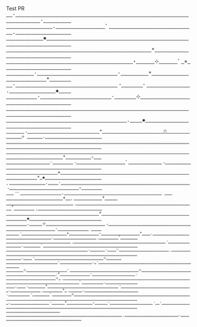 Test PR
<samp>[&nbsp;](#)[&nbsp;](#)·[&nbsp;](#)[&nbsp;](#)[&nbsp;](#)[&nbsp;](#)[&nbsp;](#)[&nbsp;](#)[&nbsp;](#)[&nbsp;](#)[&nbsp;](#)[&nbsp;](#)[&nbsp;](#)[&nbsp;](#)[&nbsp;](#)[&nbsp;](#)[&nbsp;](#)[&nbsp;](#)[&nbsp;](#)[&nbsp;](#)[&nbsp;](#)[&nbsp;](#)[&nbsp;](#)[&nbsp;](#)[&nbsp;](#)[&nbsp;](#)[&nbsp;](#)[&nbsp;](#)[&nbsp;](#)[&nbsp;](#)[&nbsp;](#)[&nbsp;](#)[&nbsp;](#)[&nbsp;](#)[&nbsp;](#)[&nbsp;](#)[&nbsp;](#)[&nbsp;](#)[&nbsp;](#)[&nbsp;](#)[&nbsp;](#)[&nbsp;](#)[&nbsp;](#)[&nbsp;](#)[&nbsp;](#)[&nbsp;](#)[&nbsp;](#)[&nbsp;](#)[&nbsp;](#)[&nbsp;](#)[&nbsp;](#)[&nbsp;](#)[&nbsp;](#)[&nbsp;](#)[&nbsp;](#)[&nbsp;](#)[&nbsp;](#)[&nbsp;](#)[&nbsp;](#)[&nbsp;](#)[&nbsp;](#)[&nbsp;](#)[&nbsp;](#)[&nbsp;](#)[&nbsp;](#)[&nbsp;](#)[&nbsp;](#)[&nbsp;](#)[&nbsp;](#)·[&nbsp;](#)[&nbsp;](#)[&nbsp;](#)[&nbsp;](#)[&nbsp;](#)[&nbsp;](#)[&nbsp;](#)[&nbsp;](#)[&nbsp;](#)<br/>[&nbsp;](#)[&nbsp;](#)[&nbsp;](#)[&nbsp;](#)[&nbsp;](#)[&nbsp;](#)[&nbsp;](#)[&nbsp;](#)[&nbsp;](#)[&nbsp;](#)[&nbsp;](#)[&nbsp;](#)[&nbsp;](#)[&nbsp;](#)[&nbsp;](#).[&nbsp;](#)[&nbsp;](#)[&nbsp;](#)[&nbsp;](#)[&nbsp;](#)[&nbsp;](#)[&nbsp;](#)[&nbsp;](#)[&nbsp;](#)[&nbsp;](#)[&nbsp;](#)[&nbsp;](#)[&nbsp;](#)[&nbsp;](#)[&nbsp;](#)[&nbsp;](#)⠁[&nbsp;](#)[&nbsp;](#)[&nbsp;](#)[&nbsp;](#)[&nbsp;](#)[&nbsp;](#)[&nbsp;](#)[&nbsp;](#)[&nbsp;](#)[&nbsp;](#)[&nbsp;](#)[&nbsp;](#)[&nbsp;](#)[&nbsp;](#)[&nbsp;](#)[&nbsp;](#)[&nbsp;](#)[&nbsp;](#)[&nbsp;](#)[&nbsp;](#)[&nbsp;](#)[&nbsp;](#)[&nbsp;](#)[&nbsp;](#)[&nbsp;](#)[&nbsp;](#)[&nbsp;](#)[&nbsp;](#).[&nbsp;](#)[&nbsp;](#)[&nbsp;](#)[&nbsp;](#)[&nbsp;](#)[&nbsp;](#)[&nbsp;](#)[&nbsp;](#)[&nbsp;](#)[&nbsp;](#)[&nbsp;](#)[&nbsp;](#)[&nbsp;](#)[&nbsp;](#)[&nbsp;](#)[&nbsp;](#)[&nbsp;](#)[&nbsp;](#)<br/>[&nbsp;](#)[&nbsp;](#)[&nbsp;](#)[&nbsp;](#)[&nbsp;](#)[&nbsp;](#)[&nbsp;](#)[&nbsp;](#)[&nbsp;](#)[&nbsp;](#)[&nbsp;](#)[&nbsp;](#)✺[&nbsp;](#)[&nbsp;](#)[&nbsp;](#)[&nbsp;](#)[&nbsp;](#)[&nbsp;](#)[&nbsp;](#)[&nbsp;](#)[&nbsp;](#)[&nbsp;](#)[&nbsp;](#)[&nbsp;](#)[&nbsp;](#)[&nbsp;](#)[&nbsp;](#)[&nbsp;](#)[&nbsp;](#)[&nbsp;](#)[&nbsp;](#)[&nbsp;](#)[&nbsp;](#)[&nbsp;](#)[&nbsp;](#)[&nbsp;](#)[&nbsp;](#)[&nbsp;](#)[&nbsp;](#)[&nbsp;](#)[&nbsp;](#)[&nbsp;](#)[&nbsp;](#)[&nbsp;](#)[&nbsp;](#)[&nbsp;](#)[&nbsp;](#)[&nbsp;](#)[&nbsp;](#)[&nbsp;](#)[&nbsp;](#)[&nbsp;](#)[&nbsp;](#)[&nbsp;](#)[&nbsp;](#)[&nbsp;](#)[&nbsp;](#)[&nbsp;](#)[&nbsp;](#)[&nbsp;](#)[&nbsp;](#)[&nbsp;](#)[&nbsp;](#)[&nbsp;](#)[&nbsp;](#)[&nbsp;](#)[&nbsp;](#)[&nbsp;](#)[&nbsp;](#)[&nbsp;](#)[&nbsp;](#)[&nbsp;](#)[&nbsp;](#)[&nbsp;](#)[&nbsp;](#)[&nbsp;](#)[&nbsp;](#)[&nbsp;](#)[&nbsp;](#)<br/>[&nbsp;](#)[&nbsp;](#)[&nbsp;](#)[&nbsp;](#)[&nbsp;](#)[&nbsp;](#)[&nbsp;](#)[&nbsp;](#)[&nbsp;](#)[&nbsp;](#)[&nbsp;](#)[&nbsp;](#)[&nbsp;](#)[&nbsp;](#)[&nbsp;](#)[&nbsp;](#)[&nbsp;](#)[&nbsp;](#)[&nbsp;](#)[&nbsp;](#)[&nbsp;](#)[&nbsp;](#)[&nbsp;](#)[&nbsp;](#)[&nbsp;](#)[&nbsp;](#)[&nbsp;](#)[&nbsp;](#)[&nbsp;](#)[&nbsp;](#)[&nbsp;](#)[&nbsp;](#)[&nbsp;](#)[&nbsp;](#)[&nbsp;](#)[&nbsp;](#)[&nbsp;](#)[&nbsp;](#)[&nbsp;](#)[&nbsp;](#)[&nbsp;](#)[&nbsp;](#)[&nbsp;](#)[&nbsp;](#)[&nbsp;](#)[&nbsp;](#)[&nbsp;](#)\*[&nbsp;](#)[&nbsp;](#)[&nbsp;](#)[&nbsp;](#)[&nbsp;](#)[&nbsp;](#)[&nbsp;](#)[&nbsp;](#)[&nbsp;](#)[&nbsp;](#)[&nbsp;](#)[&nbsp;](#)[&nbsp;](#)[&nbsp;](#)[&nbsp;](#)[&nbsp;](#)[&nbsp;](#)[&nbsp;](#)[&nbsp;](#)[&nbsp;](#)[&nbsp;](#)[&nbsp;](#)[&nbsp;](#)[&nbsp;](#)[&nbsp;](#)[&nbsp;](#)[&nbsp;](#)[&nbsp;](#)[&nbsp;](#)[&nbsp;](#)[&nbsp;](#)[&nbsp;](#)<br/>[&nbsp;](#)[&nbsp;](#)[&nbsp;](#)[&nbsp;](#)[&nbsp;](#)[&nbsp;](#)[&nbsp;](#)[&nbsp;](#)[&nbsp;](#)[&nbsp;](#)[&nbsp;](#)[&nbsp;](#)[&nbsp;](#)[&nbsp;](#)[&nbsp;](#)[&nbsp;](#)[&nbsp;](#)[&nbsp;](#)[&nbsp;](#)[&nbsp;](#)[&nbsp;](#)[&nbsp;](#)[&nbsp;](#)[&nbsp;](#)[&nbsp;](#)[&nbsp;](#)[&nbsp;](#)[&nbsp;](#)[&nbsp;](#)[&nbsp;](#)[&nbsp;](#)[&nbsp;](#)[&nbsp;](#)[&nbsp;](#)[&nbsp;](#)[&nbsp;](#)[&nbsp;](#)[&nbsp;](#)[&nbsp;](#)[&nbsp;](#)[&nbsp;](#)⋆[&nbsp;](#)[&nbsp;](#)[&nbsp;](#)[&nbsp;](#)[&nbsp;](#)[&nbsp;](#)⊹[&nbsp;](#)[&nbsp;](#)[&nbsp;](#)[&nbsp;](#)[&nbsp;](#)[&nbsp;](#)⠁[&nbsp;](#)⋄[&nbsp;](#)[&nbsp;](#)[&nbsp;](#)[&nbsp;](#)[&nbsp;](#)[&nbsp;](#)[&nbsp;](#)[&nbsp;](#)[&nbsp;](#)[&nbsp;](#)[&nbsp;](#)[&nbsp;](#)[&nbsp;](#)[&nbsp;](#)[&nbsp;](#)[&nbsp;](#)[&nbsp;](#)[&nbsp;](#)[&nbsp;](#)[&nbsp;](#)[&nbsp;](#)[&nbsp;](#)<br/>[&nbsp;](#)[&nbsp;](#)[&nbsp;](#)[&nbsp;](#)[&nbsp;](#)[&nbsp;](#)[&nbsp;](#)[&nbsp;](#)[&nbsp;](#)·[&nbsp;](#)[&nbsp;](#)[&nbsp;](#)[&nbsp;](#)[&nbsp;](#)[&nbsp;](#)[&nbsp;](#)[&nbsp;](#)[&nbsp;](#)[&nbsp;](#)[&nbsp;](#)[&nbsp;](#)[&nbsp;](#)[&nbsp;](#)[&nbsp;](#)[&nbsp;](#)[&nbsp;](#)[&nbsp;](#)[&nbsp;](#)[&nbsp;](#)[&nbsp;](#)[&nbsp;](#)[&nbsp;](#)[&nbsp;](#)[&nbsp;](#)[&nbsp;](#)·[&nbsp;](#)[&nbsp;](#)[&nbsp;](#)[&nbsp;](#)[&nbsp;](#)[&nbsp;](#)[&nbsp;](#)[&nbsp;](#)[&nbsp;](#)\*[&nbsp;](#)[&nbsp;](#)[&nbsp;](#)[&nbsp;](#)[&nbsp;](#)[&nbsp;](#)[&nbsp;](#)[&nbsp;](#)[&nbsp;](#)[&nbsp;](#)[&nbsp;](#)[&nbsp;](#)[&nbsp;](#)[&nbsp;](#)[&nbsp;](#)[&nbsp;](#)[&nbsp;](#)[&nbsp;](#)[&nbsp;](#)[&nbsp;](#)[&nbsp;](#)[&nbsp;](#)[&nbsp;](#)[&nbsp;](#)[&nbsp;](#)\*[&nbsp;](#)[&nbsp;](#)[&nbsp;](#)[&nbsp;](#)[&nbsp;](#)[&nbsp;](#)[&nbsp;](#)<br/>[&nbsp;](#)[&nbsp;](#)·[&nbsp;](#)[&nbsp;](#)[&nbsp;](#)[&nbsp;](#)[&nbsp;](#)[&nbsp;](#)[&nbsp;](#)[&nbsp;](#)[&nbsp;](#)[&nbsp;](#)[&nbsp;](#)[&nbsp;](#)[&nbsp;](#)[&nbsp;](#)[&nbsp;](#)[&nbsp;](#)[&nbsp;](#)[&nbsp;](#)[&nbsp;](#)[&nbsp;](#)[&nbsp;](#)[&nbsp;](#)[&nbsp;](#)[&nbsp;](#)[&nbsp;](#)[&nbsp;](#)[&nbsp;](#)[&nbsp;](#)[&nbsp;](#)[&nbsp;](#)[&nbsp;](#)[&nbsp;](#)[&nbsp;](#)⠐[&nbsp;](#)[&nbsp;](#)[&nbsp;](#)[&nbsp;](#)[&nbsp;](#)[&nbsp;](#)[&nbsp;](#)⠂[&nbsp;](#)[&nbsp;](#)[&nbsp;](#)[&nbsp;](#)[&nbsp;](#)[&nbsp;](#)[&nbsp;](#)[&nbsp;](#)[&nbsp;](#)[&nbsp;](#)[&nbsp;](#)[&nbsp;](#)[&nbsp;](#)[&nbsp;](#).[&nbsp;](#)[&nbsp;](#)[&nbsp;](#)[&nbsp;](#)[&nbsp;](#)[&nbsp;](#)[&nbsp;](#)[&nbsp;](#)[&nbsp;](#)[&nbsp;](#)[&nbsp;](#)[&nbsp;](#)[&nbsp;](#)[&nbsp;](#)[&nbsp;](#)✺[&nbsp;](#)[&nbsp;](#)[&nbsp;](#)[&nbsp;](#)<br/>[&nbsp;](#)[&nbsp;](#)[&nbsp;](#)[&nbsp;](#)[&nbsp;](#)[&nbsp;](#)[&nbsp;](#)[&nbsp;](#)[&nbsp;](#)[&nbsp;](#)·[&nbsp;](#)[&nbsp;](#)[&nbsp;](#)[&nbsp;](#)[&nbsp;](#)[&nbsp;](#)[&nbsp;](#)[&nbsp;](#)[&nbsp;](#)[&nbsp;](#)[&nbsp;](#)[&nbsp;](#)[&nbsp;](#)[&nbsp;](#)[&nbsp;](#)[&nbsp;](#)[&nbsp;](#)[&nbsp;](#)[&nbsp;](#)[&nbsp;](#)[&nbsp;](#)[&nbsp;](#)[&nbsp;](#)·[&nbsp;](#)[&nbsp;](#)[&nbsp;](#)[&nbsp;](#)[&nbsp;](#)[&nbsp;](#)[&nbsp;](#)⊹[&nbsp;](#)[&nbsp;](#)[&nbsp;](#)[&nbsp;](#)[&nbsp;](#)[&nbsp;](#)[&nbsp;](#)[&nbsp;](#)[&nbsp;](#)[&nbsp;](#)[&nbsp;](#)[&nbsp;](#)[&nbsp;](#)[&nbsp;](#)[&nbsp;](#)[&nbsp;](#)[&nbsp;](#)[&nbsp;](#)[&nbsp;](#)[&nbsp;](#)[&nbsp;](#)[&nbsp;](#)[&nbsp;](#)[&nbsp;](#)[&nbsp;](#)[&nbsp;](#)[&nbsp;](#)[&nbsp;](#)[&nbsp;](#)[&nbsp;](#)[&nbsp;](#)[&nbsp;](#)[&nbsp;](#)[&nbsp;](#)[&nbsp;](#)[&nbsp;](#)[&nbsp;](#)<br/>[&nbsp;](#)[&nbsp;](#)[&nbsp;](#)[&nbsp;](#)[&nbsp;](#)[&nbsp;](#)[&nbsp;](#)[&nbsp;](#)[&nbsp;](#)[&nbsp;](#)[&nbsp;](#)[&nbsp;](#)[&nbsp;](#)[&nbsp;](#)[&nbsp;](#)[&nbsp;](#)[&nbsp;](#)[&nbsp;](#)[&nbsp;](#)[&nbsp;](#)[&nbsp;](#)[&nbsp;](#)[&nbsp;](#)[&nbsp;](#)[&nbsp;](#)[&nbsp;](#)[&nbsp;](#)[&nbsp;](#)[&nbsp;](#)[&nbsp;](#)[&nbsp;](#)[&nbsp;](#)[&nbsp;](#)[&nbsp;](#)[&nbsp;](#)[&nbsp;](#)[&nbsp;](#)[&nbsp;](#)[&nbsp;](#)[&nbsp;](#)[&nbsp;](#)[&nbsp;](#)[&nbsp;](#)[&nbsp;](#)[&nbsp;](#)[&nbsp;](#)[&nbsp;](#)[&nbsp;](#)[&nbsp;](#)[&nbsp;](#)[&nbsp;](#)[&nbsp;](#)[&nbsp;](#)[&nbsp;](#)[&nbsp;](#)[&nbsp;](#)[&nbsp;](#)[&nbsp;](#)[&nbsp;](#)[&nbsp;](#)[&nbsp;](#)[&nbsp;](#)[&nbsp;](#)[&nbsp;](#)[&nbsp;](#)[&nbsp;](#)[&nbsp;](#)[&nbsp;](#)[&nbsp;](#)[&nbsp;](#)[&nbsp;](#)[&nbsp;](#)[&nbsp;](#)[&nbsp;](#)[&nbsp;](#)[&nbsp;](#)[&nbsp;](#)[&nbsp;](#)[&nbsp;](#)[&nbsp;](#)<br/>[&nbsp;](#)[&nbsp;](#)[&nbsp;](#)[&nbsp;](#)[&nbsp;](#)[&nbsp;](#)[&nbsp;](#)[&nbsp;](#)[&nbsp;](#)[&nbsp;](#)[&nbsp;](#)[&nbsp;](#)[&nbsp;](#)[&nbsp;](#)[&nbsp;](#)[&nbsp;](#)[&nbsp;](#)[&nbsp;](#)[&nbsp;](#)[&nbsp;](#)[&nbsp;](#)[&nbsp;](#)[&nbsp;](#)[&nbsp;](#)[&nbsp;](#)[&nbsp;](#)[&nbsp;](#)[&nbsp;](#)[&nbsp;](#)[&nbsp;](#)[&nbsp;](#)[&nbsp;](#)[&nbsp;](#)[&nbsp;](#)[&nbsp;](#)[&nbsp;](#)[&nbsp;](#)[&nbsp;](#)[&nbsp;](#).[&nbsp;](#)[&nbsp;](#)[&nbsp;](#)[&nbsp;](#)✺[&nbsp;](#)[&nbsp;](#)[&nbsp;](#)[&nbsp;](#)[&nbsp;](#)[&nbsp;](#)[&nbsp;](#)[&nbsp;](#)[&nbsp;](#)[&nbsp;](#)[&nbsp;](#)[&nbsp;](#)[&nbsp;](#)[&nbsp;](#)[&nbsp;](#)[&nbsp;](#)[&nbsp;](#)[&nbsp;](#)[&nbsp;](#)[&nbsp;](#)[&nbsp;](#)[&nbsp;](#)[&nbsp;](#)[&nbsp;](#)[&nbsp;](#)[&nbsp;](#)[&nbsp;](#)[&nbsp;](#)[&nbsp;](#)[&nbsp;](#)[&nbsp;](#)[&nbsp;](#)[&nbsp;](#)[&nbsp;](#)[&nbsp;](#)<br/><sub>[&nbsp;](#)[&nbsp;](#)[&nbsp;](#)[&nbsp;](#)[&nbsp;](#)[&nbsp;](#)[&nbsp;](#)⠠[&nbsp;](#)[&nbsp;](#)[&nbsp;](#)[&nbsp;](#)[&nbsp;](#)[&nbsp;](#)[&nbsp;](#)[&nbsp;](#)[&nbsp;](#)[&nbsp;](#)[&nbsp;](#)[&nbsp;](#)[&nbsp;](#)[&nbsp;](#)[&nbsp;](#)[&nbsp;](#)[&nbsp;](#)[&nbsp;](#)[&nbsp;](#)[&nbsp;](#)[&nbsp;](#)[&nbsp;](#)[&nbsp;](#)[&nbsp;](#)[&nbsp;](#)[&nbsp;](#)[&nbsp;](#)[&nbsp;](#)\*[&nbsp;](#)[&nbsp;](#)[&nbsp;](#)[&nbsp;](#)[&nbsp;](#)[&nbsp;](#)[&nbsp;](#)[&nbsp;](#)[&nbsp;](#)[&nbsp;](#)[&nbsp;](#)[&nbsp;](#)[&nbsp;](#)[&nbsp;](#)[&nbsp;](#)[&nbsp;](#)[&nbsp;](#)[&nbsp;](#)[&nbsp;](#)[&nbsp;](#)[&nbsp;](#)[&nbsp;](#)[&nbsp;](#)[&nbsp;](#)🌙[&nbsp;](#)[&nbsp;](#)[&nbsp;](#)[&nbsp;](#)[&nbsp;](#)[&nbsp;](#)[&nbsp;](#)[&nbsp;](#)[&nbsp;](#)[&nbsp;](#)[&nbsp;](#)[&nbsp;](#)[&nbsp;](#)[&nbsp;](#)[&nbsp;](#)⟡ [&nbsp;](#)[&nbsp;](#)[&nbsp;](#)[&nbsp;](#)[&nbsp;](#)[&nbsp;](#).[&nbsp;](#)[&nbsp;](#)[&nbsp;](#)[&nbsp;](#)[&nbsp;](#)[&nbsp;](#)[&nbsp;](#)[&nbsp;](#)[&nbsp;](#)[&nbsp;](#)[&nbsp;](#)[&nbsp;](#)[&nbsp;](#)[&nbsp;](#)[&nbsp;](#)[&nbsp;](#)[&nbsp;](#)[&nbsp;](#)[&nbsp;](#)[&nbsp;](#)[&nbsp;](#)[&nbsp;](#)<br/>[&nbsp;](#)[&nbsp;](#)[&nbsp;](#)[&nbsp;](#)[&nbsp;](#)[&nbsp;](#)[&nbsp;](#)[&nbsp;](#)[&nbsp;](#)[&nbsp;](#)[&nbsp;](#)[&nbsp;](#)[&nbsp;](#)[&nbsp;](#)[&nbsp;](#)[&nbsp;](#)[&nbsp;](#)[&nbsp;](#)[&nbsp;](#)[&nbsp;](#)[&nbsp;](#)[&nbsp;](#)[&nbsp;](#)[&nbsp;](#)[&nbsp;](#)[&nbsp;](#)[&nbsp;](#)[&nbsp;](#)[&nbsp;](#)[&nbsp;](#)[&nbsp;](#)[&nbsp;](#)[&nbsp;](#)[&nbsp;](#)[&nbsp;](#)[&nbsp;](#)[&nbsp;](#)[&nbsp;](#)[&nbsp;](#)[&nbsp;](#)[&nbsp;](#)[&nbsp;](#)[&nbsp;](#)[&nbsp;](#)[&nbsp;](#)[&nbsp;](#)[&nbsp;](#)[&nbsp;](#)[&nbsp;](#)[&nbsp;](#)[&nbsp;](#)[&nbsp;](#)[&nbsp;](#)[&nbsp;](#)[&nbsp;](#)[&nbsp;](#)[&nbsp;](#)[&nbsp;](#)[&nbsp;](#)[&nbsp;](#)[&nbsp;](#)[&nbsp;](#)[&nbsp;](#)[&nbsp;](#)[&nbsp;](#)[&nbsp;](#)[&nbsp;](#)[&nbsp;](#)[&nbsp;](#)[&nbsp;](#)[&nbsp;](#)[&nbsp;](#)[&nbsp;](#)[&nbsp;](#)[&nbsp;](#)[&nbsp;](#)[&nbsp;](#)[&nbsp;](#)[&nbsp;](#)[&nbsp;](#)[&nbsp;](#)[&nbsp;](#)[&nbsp;](#)[&nbsp;](#)[&nbsp;](#)[&nbsp;](#)[&nbsp;](#)[&nbsp;](#)[&nbsp;](#)[&nbsp;](#)[&nbsp;](#)[&nbsp;](#)[&nbsp;](#)[&nbsp;](#)[&nbsp;](#)[&nbsp;](#)[&nbsp;](#)[&nbsp;](#)[&nbsp;](#)[&nbsp;](#)[&nbsp;](#)[&nbsp;](#)[&nbsp;](#)[&nbsp;](#)[&nbsp;](#)[&nbsp;](#)[&nbsp;](#)[&nbsp;](#)<br/>[&nbsp;](#)[&nbsp;](#)[&nbsp;](#)[&nbsp;](#)[&nbsp;](#)[&nbsp;](#)[&nbsp;](#)[&nbsp;](#)[&nbsp;](#)[&nbsp;](#)[&nbsp;](#)[&nbsp;](#)[&nbsp;](#)[&nbsp;](#)[&nbsp;](#)[&nbsp;](#)[&nbsp;](#)[&nbsp;](#)[&nbsp;](#)[&nbsp;](#)[&nbsp;](#)[&nbsp;](#)[&nbsp;](#)[&nbsp;](#)[&nbsp;](#)[&nbsp;](#)[&nbsp;](#)[&nbsp;](#)[&nbsp;](#)[&nbsp;](#)[&nbsp;](#)[&nbsp;](#)[&nbsp;](#)[&nbsp;](#)[&nbsp;](#)[&nbsp;](#)[&nbsp;](#)[&nbsp;](#)[&nbsp;](#)[&nbsp;](#)[&nbsp;](#)[&nbsp;](#)[&nbsp;](#)[&nbsp;](#)[&nbsp;](#)[&nbsp;](#)[&nbsp;](#)[&nbsp;](#)[&nbsp;](#)[&nbsp;](#)[&nbsp;](#)[&nbsp;](#)[&nbsp;](#)[&nbsp;](#)[&nbsp;](#)[&nbsp;](#)[&nbsp;](#)[&nbsp;](#)[&nbsp;](#)[&nbsp;](#)[&nbsp;](#)[&nbsp;](#)[&nbsp;](#)[&nbsp;](#)[&nbsp;](#)[&nbsp;](#)[&nbsp;](#)[&nbsp;](#)[&nbsp;](#)[&nbsp;](#)[&nbsp;](#)[&nbsp;](#)[&nbsp;](#)[&nbsp;](#)[&nbsp;](#)[&nbsp;](#)[&nbsp;](#)[&nbsp;](#)[&nbsp;](#)[&nbsp;](#)[&nbsp;](#)[&nbsp;](#)[&nbsp;](#)[&nbsp;](#)[&nbsp;](#)[&nbsp;](#)[&nbsp;](#)[&nbsp;](#)[&nbsp;](#)[&nbsp;](#)[&nbsp;](#)[&nbsp;](#)[&nbsp;](#)\*[&nbsp;](#)[&nbsp;](#)[&nbsp;](#)[&nbsp;](#)[&nbsp;](#)[&nbsp;](#)[&nbsp;](#)[&nbsp;](#)[&nbsp;](#)[&nbsp;](#)✧[&nbsp;](#)[&nbsp;](#)[&nbsp;](#)<br/>[&nbsp;](#)[&nbsp;](#)[&nbsp;](#)[&nbsp;](#)[&nbsp;](#)[&nbsp;](#)[&nbsp;](#)[&nbsp;](#)[&nbsp;](#)[&nbsp;](#)[&nbsp;](#)[&nbsp;](#)[&nbsp;](#)[&nbsp;](#)[&nbsp;](#)[&nbsp;](#)[&nbsp;](#)·[&nbsp;](#)[&nbsp;](#)[&nbsp;](#)[&nbsp;](#)[&nbsp;](#)[&nbsp;](#)[&nbsp;](#)[&nbsp;](#)⠠[&nbsp;](#)[&nbsp;](#)[&nbsp;](#)[&nbsp;](#)[&nbsp;](#)[&nbsp;](#)[&nbsp;](#)[&nbsp;](#)[&nbsp;](#)[&nbsp;](#)[&nbsp;](#)[&nbsp;](#)[&nbsp;](#)[&nbsp;](#)[&nbsp;](#)[&nbsp;](#)[&nbsp;](#)[&nbsp;](#)[&nbsp;](#)⠁[&nbsp;](#)[&nbsp;](#)[&nbsp;](#)[&nbsp;](#)[&nbsp;](#)[&nbsp;](#)[&nbsp;](#)[&nbsp;](#)[&nbsp;](#)[&nbsp;](#)[&nbsp;](#)[&nbsp;](#)[&nbsp;](#)⠠[&nbsp;](#)[&nbsp;](#)[&nbsp;](#)[&nbsp;](#)[&nbsp;](#)[&nbsp;](#)[&nbsp;](#)[&nbsp;](#)[&nbsp;](#)[&nbsp;](#)[&nbsp;](#)[&nbsp;](#)[&nbsp;](#)[&nbsp;](#)[&nbsp;](#)[&nbsp;](#)[&nbsp;](#)[&nbsp;](#)[&nbsp;](#)[&nbsp;](#)[&nbsp;](#)[&nbsp;](#)[&nbsp;](#)[&nbsp;](#)[&nbsp;](#)[&nbsp;](#)[&nbsp;](#)[&nbsp;](#)[&nbsp;](#)[&nbsp;](#)[&nbsp;](#)[&nbsp;](#)[&nbsp;](#)[&nbsp;](#)[&nbsp;](#)[&nbsp;](#)[&nbsp;](#)[&nbsp;](#)[&nbsp;](#)[&nbsp;](#)[&nbsp;](#)[&nbsp;](#)[&nbsp;](#)[&nbsp;](#)[&nbsp;](#)[&nbsp;](#)[&nbsp;](#)<br/>[&nbsp;](#)[&nbsp;](#)[&nbsp;](#)[&nbsp;](#)[&nbsp;](#)[&nbsp;](#)[&nbsp;](#)[&nbsp;](#)[&nbsp;](#)[&nbsp;](#)[&nbsp;](#)[&nbsp;](#)[&nbsp;](#)[&nbsp;](#)[&nbsp;](#)[&nbsp;](#)[&nbsp;](#)[&nbsp;](#)[&nbsp;](#)[&nbsp;](#)⋄[&nbsp;](#)[&nbsp;](#)[&nbsp;](#)[&nbsp;](#)[&nbsp;](#)[&nbsp;](#)[&nbsp;](#)[&nbsp;](#)[&nbsp;](#)[&nbsp;](#)[&nbsp;](#)[&nbsp;](#)[&nbsp;](#)[&nbsp;](#)[&nbsp;](#)[&nbsp;](#)[&nbsp;](#)[&nbsp;](#)[&nbsp;](#)[&nbsp;](#)[&nbsp;](#)[&nbsp;](#)[&nbsp;](#)[&nbsp;](#)[&nbsp;](#)[&nbsp;](#)[&nbsp;](#)[&nbsp;](#)[&nbsp;](#)[&nbsp;](#)[&nbsp;](#)[&nbsp;](#)[&nbsp;](#)[&nbsp;](#)[&nbsp;](#)[&nbsp;](#)[&nbsp;](#)[&nbsp;](#)[&nbsp;](#)[&nbsp;](#)[&nbsp;](#)[&nbsp;](#)[&nbsp;](#)[&nbsp;](#)[&nbsp;](#)[&nbsp;](#)[&nbsp;](#)[&nbsp;](#)[&nbsp;](#)[&nbsp;](#)[&nbsp;](#)[&nbsp;](#)[&nbsp;](#)[&nbsp;](#)[&nbsp;](#)[&nbsp;](#)[&nbsp;](#)[&nbsp;](#)[&nbsp;](#)[&nbsp;](#)[&nbsp;](#)[&nbsp;](#)\*[&nbsp;](#)✺[&nbsp;](#)[&nbsp;](#)[&nbsp;](#)[&nbsp;](#)[&nbsp;](#)[&nbsp;](#)[&nbsp;](#)[&nbsp;](#)[&nbsp;](#)[&nbsp;](#)[&nbsp;](#)[&nbsp;](#)[&nbsp;](#)[&nbsp;](#)[&nbsp;](#)[&nbsp;](#)[&nbsp;](#)[&nbsp;](#)[&nbsp;](#)[&nbsp;](#)[&nbsp;](#)[&nbsp;](#)<br/>⡀[&nbsp;](#)[&nbsp;](#)[&nbsp;](#)[&nbsp;](#)[&nbsp;](#)[&nbsp;](#)[&nbsp;](#)[&nbsp;](#)[&nbsp;](#)[&nbsp;](#)[&nbsp;](#)[&nbsp;](#)[&nbsp;](#)[&nbsp;](#).[&nbsp;](#)[&nbsp;](#)[&nbsp;](#)[&nbsp;](#)·[&nbsp;](#)[&nbsp;](#)[&nbsp;](#)[&nbsp;](#)[&nbsp;](#)[&nbsp;](#)[&nbsp;](#)[&nbsp;](#)[&nbsp;](#)[&nbsp;](#)[&nbsp;](#)[&nbsp;](#)[&nbsp;](#)[&nbsp;](#)[&nbsp;](#)[&nbsp;](#)[&nbsp;](#)[&nbsp;](#)[&nbsp;](#)[&nbsp;](#)[&nbsp;](#)[&nbsp;](#)[&nbsp;](#)[&nbsp;](#)[&nbsp;](#)[&nbsp;](#)[&nbsp;](#)[&nbsp;](#)[&nbsp;](#)[&nbsp;](#)[&nbsp;](#)[&nbsp;](#)[&nbsp;](#)[&nbsp;](#)[&nbsp;](#)[&nbsp;](#)[&nbsp;](#)[&nbsp;](#)[&nbsp;](#)[&nbsp;](#)[&nbsp;](#)[&nbsp;](#)[&nbsp;](#)[&nbsp;](#)[&nbsp;](#)[&nbsp;](#)[&nbsp;](#)[&nbsp;](#)[&nbsp;](#)[&nbsp;](#)⠠[&nbsp;](#)[&nbsp;](#)[&nbsp;](#)[&nbsp;](#)[&nbsp;](#)[&nbsp;](#)[&nbsp;](#)[&nbsp;](#)[&nbsp;](#)[&nbsp;](#)[&nbsp;](#)[&nbsp;](#)[&nbsp;](#)[&nbsp;](#)[&nbsp;](#)[&nbsp;](#)[&nbsp;](#)[&nbsp;](#)[&nbsp;](#)[&nbsp;](#)[&nbsp;](#)[&nbsp;](#)[&nbsp;](#)[&nbsp;](#)[&nbsp;](#)[&nbsp;](#)[&nbsp;](#)✧[&nbsp;](#)[&nbsp;](#)[&nbsp;](#)[&nbsp;](#)[&nbsp;](#)[&nbsp;](#)[&nbsp;](#)[&nbsp;](#)<br/>[&nbsp;](#)[&nbsp;](#)[&nbsp;](#)⠐⠂[&nbsp;](#)[&nbsp;](#)[&nbsp;](#)[&nbsp;](#)[&nbsp;](#)[&nbsp;](#)[&nbsp;](#)[&nbsp;](#)[&nbsp;](#)[&nbsp;](#)[&nbsp;](#)[&nbsp;](#)[&nbsp;](#)[&nbsp;](#)[&nbsp;](#)[&nbsp;](#).[&nbsp;](#)[&nbsp;](#)[&nbsp;](#)[&nbsp;](#)[&nbsp;](#)[&nbsp;](#)[&nbsp;](#)[&nbsp;](#)[&nbsp;](#)[&nbsp;](#)[&nbsp;](#)[&nbsp;](#)[&nbsp;](#)[&nbsp;](#)[&nbsp;](#)[&nbsp;](#)[&nbsp;](#)[&nbsp;](#)[&nbsp;](#)[&nbsp;](#)[&nbsp;](#)[&nbsp;](#)[&nbsp;](#)[&nbsp;](#)[&nbsp;](#)[&nbsp;](#)[&nbsp;](#)[&nbsp;](#)[&nbsp;](#)[&nbsp;](#)[&nbsp;](#)[&nbsp;](#)[&nbsp;](#)[&nbsp;](#)[&nbsp;](#)[&nbsp;](#)[&nbsp;](#)[&nbsp;](#) [&nbsp;](#)[&nbsp;](#)[&nbsp;](#) [&nbsp;](#)[&nbsp;](#)[&nbsp;](#)[&nbsp;](#)[&nbsp;](#)[&nbsp;](#)[&nbsp;](#)[&nbsp;](#)[&nbsp;](#)[&nbsp;](#)[&nbsp;](#)[&nbsp;](#)[&nbsp;](#)[&nbsp;](#)[&nbsp;](#)[&nbsp;](#)[&nbsp;](#)[&nbsp;](#)[&nbsp;](#)[&nbsp;](#)[&nbsp;](#)[&nbsp;](#)+[&nbsp;](#)[&nbsp;](#)⡀[&nbsp;](#)[&nbsp;](#)[&nbsp;](#)[&nbsp;](#)[&nbsp;](#)[&nbsp;](#)[&nbsp;](#)[&nbsp;](#)[&nbsp;](#)[&nbsp;](#)[&nbsp;](#)\*[&nbsp;](#)[&nbsp;](#)[&nbsp;](#)[&nbsp;](#)[&nbsp;](#)<br/>[&nbsp;](#)[&nbsp;](#)[&nbsp;](#)[&nbsp;](#)[&nbsp;](#)[&nbsp;](#)[&nbsp;](#)[&nbsp;](#)[&nbsp;](#)[&nbsp;](#)[&nbsp;](#)[&nbsp;](#)[&nbsp;](#)[&nbsp;](#)[&nbsp;](#)[&nbsp;](#)[&nbsp;](#)[&nbsp;](#)[&nbsp;](#)[&nbsp;](#)[&nbsp;](#)[&nbsp;](#)[&nbsp;](#)[&nbsp;](#)[&nbsp;](#)[&nbsp;](#)⢀[&nbsp;](#)[&nbsp;](#)[&nbsp;](#)[&nbsp;](#)[&nbsp;](#)[&nbsp;](#)[&nbsp;](#)[&nbsp;](#)[&nbsp;](#)[&nbsp;](#)[&nbsp;](#)[&nbsp;](#)[&nbsp;](#)[&nbsp;](#)[&nbsp;](#)[&nbsp;](#)[&nbsp;](#)[&nbsp;](#)[&nbsp;](#)[&nbsp;](#)[&nbsp;](#)[&nbsp;](#)[&nbsp;](#)[&nbsp;](#)[&nbsp;](#)[&nbsp;](#)[&nbsp;](#)[&nbsp;](#)[&nbsp;](#)[&nbsp;](#)[&nbsp;](#)[&nbsp;](#)[&nbsp;](#)[&nbsp;](#)[&nbsp;](#)[&nbsp;](#)[&nbsp;](#)[&nbsp;](#)[&nbsp;](#)[&nbsp;](#)[&nbsp;](#)[&nbsp;](#)[&nbsp;](#)[&nbsp;](#)[&nbsp;](#)[&nbsp;](#)˚[&nbsp;](#)[&nbsp;](#)[&nbsp;](#)[&nbsp;](#)[&nbsp;](#)[&nbsp;](#)[&nbsp;](#)[&nbsp;](#)⢀[&nbsp;](#)[&nbsp;](#)[&nbsp;](#)[&nbsp;](#)[&nbsp;](#)[&nbsp;](#)[&nbsp;](#)[&nbsp;](#)[&nbsp;](#)[&nbsp;](#)[&nbsp;](#)[&nbsp;](#)[&nbsp;](#)[&nbsp;](#)[&nbsp;](#)[&nbsp;](#)[&nbsp;](#)[&nbsp;](#)[&nbsp;](#)[&nbsp;](#)[&nbsp;](#)[&nbsp;](#)[&nbsp;](#)[&nbsp;](#)[&nbsp;](#)<br/>[&nbsp;](#)[&nbsp;](#)[&nbsp;](#)[&nbsp;](#)[&nbsp;](#)[&nbsp;](#)[&nbsp;](#)[&nbsp;](#)[&nbsp;](#)[&nbsp;](#)[&nbsp;](#)[&nbsp;](#)[&nbsp;](#)[&nbsp;](#)[&nbsp;](#)[&nbsp;](#)[&nbsp;](#)[&nbsp;](#)[&nbsp;](#)[&nbsp;](#)[&nbsp;](#)[&nbsp;](#)[&nbsp;](#)[&nbsp;](#)[&nbsp;](#)[&nbsp;](#)[&nbsp;](#)[&nbsp;](#)[&nbsp;](#)[&nbsp;](#)[&nbsp;](#)[&nbsp;](#)[&nbsp;](#)[&nbsp;](#)[&nbsp;](#)[&nbsp;](#)\*[&nbsp;](#)[&nbsp;](#)[&nbsp;](#)[&nbsp;](#)[&nbsp;](#)[&nbsp;](#)[&nbsp;](#)[&nbsp;](#)[&nbsp;](#)[&nbsp;](#)[&nbsp;](#)[&nbsp;](#)[&nbsp;](#)[&nbsp;](#)[&nbsp;](#)[&nbsp;](#)[&nbsp;](#)[&nbsp;](#)[&nbsp;](#)[&nbsp;](#)[&nbsp;](#)[&nbsp;](#)[&nbsp;](#)[&nbsp;](#)[&nbsp;](#)[&nbsp;](#)[&nbsp;](#)[&nbsp;](#)[&nbsp;](#)[&nbsp;](#)[&nbsp;](#)[&nbsp;](#)[&nbsp;](#)[&nbsp;](#)[&nbsp;](#)[&nbsp;](#)[&nbsp;](#)[&nbsp;](#)[&nbsp;](#)[&nbsp;](#)[&nbsp;](#)[&nbsp;](#)✺[&nbsp;](#)[&nbsp;](#)[&nbsp;](#)[&nbsp;](#)[&nbsp;](#)[&nbsp;](#)[&nbsp;](#)[&nbsp;](#)[&nbsp;](#)[&nbsp;](#)[&nbsp;](#)[&nbsp;](#)[&nbsp;](#)[&nbsp;](#)[&nbsp;](#)[&nbsp;](#)[&nbsp;](#)[&nbsp;](#)[&nbsp;](#)[&nbsp;](#)[&nbsp;](#)[&nbsp;](#)[&nbsp;](#)[&nbsp;](#)[&nbsp;](#)[&nbsp;](#)[&nbsp;](#)[&nbsp;](#)<br/>[&nbsp;](#)[&nbsp;](#)[&nbsp;](#)[&nbsp;](#)[&nbsp;](#)[&nbsp;](#)[&nbsp;](#)[&nbsp;](#).[&nbsp;](#)[&nbsp;](#)[&nbsp;](#)[&nbsp;](#)[&nbsp;](#)⊹[&nbsp;](#)[&nbsp;](#)[&nbsp;](#)[&nbsp;](#)[&nbsp;](#)[&nbsp;](#)[&nbsp;](#)[&nbsp;](#)[&nbsp;](#)[&nbsp;](#)[&nbsp;](#)[&nbsp;](#)[&nbsp;](#)[&nbsp;](#)[&nbsp;](#)[&nbsp;](#)[&nbsp;](#)[&nbsp;](#)[&nbsp;](#)[&nbsp;](#)[&nbsp;](#)[&nbsp;](#)[&nbsp;](#)⠠[&nbsp;](#)[&nbsp;](#)[&nbsp;](#)[&nbsp;](#)[&nbsp;](#)[&nbsp;](#)[&nbsp;](#)[&nbsp;](#)[&nbsp;](#)[&nbsp;](#)[&nbsp;](#)[&nbsp;](#)[&nbsp;](#)[&nbsp;](#)[&nbsp;](#)[&nbsp;](#)[&nbsp;](#)[&nbsp;](#)[&nbsp;](#)[&nbsp;](#)[&nbsp;](#)[&nbsp;](#)[&nbsp;](#)[&nbsp;](#)[&nbsp;](#)[&nbsp;](#)[&nbsp;](#)[&nbsp;](#)[&nbsp;](#)[&nbsp;](#)[&nbsp;](#)[&nbsp;](#)[&nbsp;](#)[&nbsp;](#)[&nbsp;](#)[&nbsp;](#)[&nbsp;](#)[&nbsp;](#)[&nbsp;](#)[&nbsp;](#)[&nbsp;](#)[&nbsp;](#)[&nbsp;](#)[&nbsp;](#)[&nbsp;](#)[&nbsp;](#)[&nbsp;](#)[&nbsp;](#)[&nbsp;](#)[&nbsp;](#)[&nbsp;](#)·[&nbsp;](#)[&nbsp;](#)[&nbsp;](#)[&nbsp;](#)[&nbsp;](#)[&nbsp;](#)[&nbsp;](#)[&nbsp;](#)[&nbsp;](#)[&nbsp;](#)[&nbsp;](#)[&nbsp;](#) [&nbsp;](#)[&nbsp;](#)[&nbsp;](#)[&nbsp;](#)<br/><sub>[&nbsp;](#)[&nbsp;](#)[&nbsp;](#)[&nbsp;](#)[&nbsp;](#)[&nbsp;](#)⠐[&nbsp;](#)[&nbsp;](#)[&nbsp;](#)[&nbsp;](#)[&nbsp;](#)[&nbsp;](#)[&nbsp;](#)[&nbsp;](#)[&nbsp;](#)[&nbsp;](#)[&nbsp;](#)[&nbsp;](#)[&nbsp;](#)[&nbsp;](#)[&nbsp;](#)[&nbsp;](#)[&nbsp;](#)[&nbsp;](#)[&nbsp;](#)[&nbsp;](#)[&nbsp;](#)+[&nbsp;](#)[&nbsp;](#)[&nbsp;](#)[&nbsp;](#)[&nbsp;](#)[&nbsp;](#)[&nbsp;](#)[&nbsp;](#)[&nbsp;](#)[&nbsp;](#)[&nbsp;](#)[&nbsp;](#)[&nbsp;](#)[&nbsp;](#)⋆[&nbsp;](#)[&nbsp;](#)[&nbsp;](#)[&nbsp;](#)[&nbsp;](#)[&nbsp;](#)[&nbsp;](#)[&nbsp;](#)[&nbsp;](#)[&nbsp;](#)[&nbsp;](#)[&nbsp;](#)[&nbsp;](#)[&nbsp;](#)[&nbsp;](#)[&nbsp;](#)[&nbsp;](#)[&nbsp;](#)\*[&nbsp;](#)[&nbsp;](#)[&nbsp;](#)[&nbsp;](#).[&nbsp;](#)[&nbsp;](#)[&nbsp;](#)[&nbsp;](#)[&nbsp;](#)[&nbsp;](#)[&nbsp;](#)[&nbsp;](#)[&nbsp;](#)[&nbsp;](#)[&nbsp;](#)[&nbsp;](#)[&nbsp;](#)[&nbsp;](#)[&nbsp;](#)[&nbsp;](#)[&nbsp;](#)[&nbsp;](#)[&nbsp;](#)[&nbsp;](#)[&nbsp;](#)[&nbsp;](#)[&nbsp;](#)[&nbsp;](#)[&nbsp;](#)[&nbsp;](#)[&nbsp;](#)[&nbsp;](#)[&nbsp;](#)[&nbsp;](#)[&nbsp;](#)[&nbsp;](#)[&nbsp;](#)[&nbsp;](#)[&nbsp;](#)[&nbsp;](#)[&nbsp;](#)[&nbsp;](#).[&nbsp;](#)[&nbsp;](#)[&nbsp;](#)[&nbsp;](#)[&nbsp;](#)[&nbsp;](#)[&nbsp;](#)[&nbsp;](#)[&nbsp;](#)[&nbsp;](#)[&nbsp;](#)[&nbsp;](#)[&nbsp;](#)[&nbsp;](#)[&nbsp;](#)[&nbsp;](#)[&nbsp;](#)[&nbsp;](#)[&nbsp;](#)[&nbsp;](#)⢀[&nbsp;](#)[&nbsp;](#)[&nbsp;](#)[&nbsp;](#)[&nbsp;](#)[&nbsp;](#)[&nbsp;](#)[&nbsp;](#)[&nbsp;](#)˚[&nbsp;](#)[&nbsp;](#)[&nbsp;](#)[&nbsp;](#)[&nbsp;](#)[&nbsp;](#)[&nbsp;](#)[&nbsp;](#)<br/>[&nbsp;](#)[&nbsp;](#)[&nbsp;](#)[&nbsp;](#)[&nbsp;](#)[&nbsp;](#)[&nbsp;](#)[&nbsp;](#)[&nbsp;](#)[&nbsp;](#)[&nbsp;](#)[&nbsp;](#)[&nbsp;](#)[&nbsp;](#)[&nbsp;](#)[&nbsp;](#)[&nbsp;](#)[&nbsp;](#)[&nbsp;](#)[&nbsp;](#)[&nbsp;](#)[&nbsp;](#)[&nbsp;](#)[&nbsp;](#)[&nbsp;](#)[&nbsp;](#)[&nbsp;](#)[&nbsp;](#)[&nbsp;](#)[&nbsp;](#)⢀[&nbsp;](#)[&nbsp;](#)[&nbsp;](#)[&nbsp;](#)[&nbsp;](#)[&nbsp;](#)[&nbsp;](#)[&nbsp;](#)[&nbsp;](#)[&nbsp;](#)[&nbsp;](#)[&nbsp;](#)[&nbsp;](#)[&nbsp;](#)[&nbsp;](#)[&nbsp;](#)[&nbsp;](#)[&nbsp;](#)[&nbsp;](#)[&nbsp;](#)[&nbsp;](#)[&nbsp;](#)[&nbsp;](#)[&nbsp;](#)[&nbsp;](#)[&nbsp;](#)[&nbsp;](#)[&nbsp;](#)[&nbsp;](#)[&nbsp;](#)[&nbsp;](#)[&nbsp;](#)[&nbsp;](#)[&nbsp;](#)[&nbsp;](#)[&nbsp;](#)[&nbsp;](#)[&nbsp;](#)[&nbsp;](#)[&nbsp;](#)[&nbsp;](#)[&nbsp;](#)[&nbsp;](#)⠐[&nbsp;](#)[&nbsp;](#)[&nbsp;](#)[&nbsp;](#)[&nbsp;](#)[&nbsp;](#)[&nbsp;](#)[&nbsp;](#)[&nbsp;](#)[&nbsp;](#)[&nbsp;](#)[&nbsp;](#)[&nbsp;](#)[&nbsp;](#)[&nbsp;](#)[&nbsp;](#)[&nbsp;](#).[&nbsp;](#)[&nbsp;](#)[&nbsp;](#)[&nbsp;](#)[&nbsp;](#)[&nbsp;](#)[&nbsp;](#)[&nbsp;](#)⠁[&nbsp;](#)[&nbsp;](#)[&nbsp;](#)[&nbsp;](#)[&nbsp;](#)[&nbsp;](#)[&nbsp;](#)[&nbsp;](#)[&nbsp;](#)[&nbsp;](#)[&nbsp;](#)[&nbsp;](#)[&nbsp;](#)[&nbsp;](#)[&nbsp;](#)[&nbsp;](#)[&nbsp;](#)[&nbsp;](#)[&nbsp;](#)[&nbsp;](#)[&nbsp;](#)[&nbsp;](#)[&nbsp;](#)[&nbsp;](#)[&nbsp;](#)[&nbsp;](#)[&nbsp;](#)[&nbsp;](#)[&nbsp;](#)[&nbsp;](#)[&nbsp;](#)[&nbsp;](#)[&nbsp;](#)[&nbsp;](#)[&nbsp;](#)[&nbsp;](#)[&nbsp;](#)[&nbsp;](#)[&nbsp;](#)[&nbsp;](#)[&nbsp;](#)[&nbsp;](#)[&nbsp;](#)[&nbsp;](#)<br/>[&nbsp;](#)[&nbsp;](#)[&nbsp;](#)[&nbsp;](#)[&nbsp;](#)[&nbsp;](#)[&nbsp;](#)[&nbsp;](#)[&nbsp;](#)[&nbsp;](#)[&nbsp;](#)[&nbsp;](#)[&nbsp;](#)[&nbsp;](#)[&nbsp;](#)[&nbsp;](#)[&nbsp;](#)[&nbsp;](#)[&nbsp;](#)[&nbsp;](#)[&nbsp;](#)[&nbsp;](#)[&nbsp;](#)[&nbsp;](#)[&nbsp;](#)[&nbsp;](#)[&nbsp;](#)[&nbsp;](#)[&nbsp;](#)[&nbsp;](#)[&nbsp;](#)[&nbsp;](#)[&nbsp;](#)[&nbsp;](#)[&nbsp;](#)[&nbsp;](#)[&nbsp;](#)[&nbsp;](#).[&nbsp;](#)[&nbsp;](#)[&nbsp;](#)[&nbsp;](#)[&nbsp;](#)[&nbsp;](#)[&nbsp;](#)⠠[&nbsp;](#)[&nbsp;](#)[&nbsp;](#)[&nbsp;](#)✨[&nbsp;](#)[&nbsp;](#)[&nbsp;](#)[&nbsp;](#)[&nbsp;](#)[&nbsp;](#)[&nbsp;](#)[&nbsp;](#)[&nbsp;](#)[&nbsp;](#)[&nbsp;](#)[&nbsp;](#)[&nbsp;](#)[&nbsp;](#)[&nbsp;](#)[&nbsp;](#)[&nbsp;](#)[&nbsp;](#)[&nbsp;](#)[&nbsp;](#)[&nbsp;](#)[&nbsp;](#)[&nbsp;](#)⡀[&nbsp;](#)[&nbsp;](#)[&nbsp;](#)[&nbsp;](#)[&nbsp;](#)[&nbsp;](#)[&nbsp;](#)[&nbsp;](#)[&nbsp;](#)[&nbsp;](#)[&nbsp;](#)[&nbsp;](#)[&nbsp;](#)[&nbsp;](#)[&nbsp;](#)[&nbsp;](#)[&nbsp;](#)[&nbsp;](#)[&nbsp;](#)[&nbsp;](#)[&nbsp;](#)[&nbsp;](#)[&nbsp;](#)[&nbsp;](#)[&nbsp;](#)[&nbsp;](#)[&nbsp;](#)[&nbsp;](#)[&nbsp;](#)[&nbsp;](#)[&nbsp;](#)[&nbsp;](#)[&nbsp;](#)[&nbsp;](#)[&nbsp;](#)[&nbsp;](#)[&nbsp;](#)[&nbsp;](#)[&nbsp;](#)[&nbsp;](#)[&nbsp;](#)[&nbsp;](#)[&nbsp;](#)[&nbsp;](#)[&nbsp;](#)[&nbsp;](#)[&nbsp;](#)[&nbsp;](#)[&nbsp;](#)[&nbsp;](#)[&nbsp;](#)[&nbsp;](#)[&nbsp;](#)[&nbsp;](#)[&nbsp;](#)[&nbsp;](#)[&nbsp;](#)[&nbsp;](#)[&nbsp;](#)[&nbsp;](#)[&nbsp;](#)[&nbsp;](#)[&nbsp;](#)[&nbsp;](#)[&nbsp;](#)[&nbsp;](#)[&nbsp;](#)[&nbsp;](#)[&nbsp;](#)[&nbsp;](#)<br/>[&nbsp;](#)[&nbsp;](#)[&nbsp;](#)[&nbsp;](#)[&nbsp;](#)[&nbsp;](#)[&nbsp;](#).[&nbsp;](#)[&nbsp;](#)[&nbsp;](#)[&nbsp;](#)⠐[&nbsp;](#)[&nbsp;](#)[&nbsp;](#)[&nbsp;](#)[&nbsp;](#)[&nbsp;](#)[&nbsp;](#)[&nbsp;](#)[&nbsp;](#)[&nbsp;](#)[&nbsp;](#)[&nbsp;](#)[&nbsp;](#)[&nbsp;](#)[&nbsp;](#)[&nbsp;](#)[&nbsp;](#)[&nbsp;](#)[&nbsp;](#)[&nbsp;](#)[&nbsp;](#)[&nbsp;](#)[&nbsp;](#)[&nbsp;](#)[&nbsp;](#)[&nbsp;](#)[&nbsp;](#)[&nbsp;](#)[&nbsp;](#)[&nbsp;](#)[&nbsp;](#)[&nbsp;](#)⊹[&nbsp;](#)[&nbsp;](#)[&nbsp;](#)[&nbsp;](#)[&nbsp;](#)[&nbsp;](#)[&nbsp;](#) [&nbsp;](#)[&nbsp;](#)[&nbsp;](#)[&nbsp;](#)[&nbsp;](#)[&nbsp;](#)[&nbsp;](#)[&nbsp;](#)[&nbsp;](#)[&nbsp;](#)[&nbsp;](#)[&nbsp;](#)[&nbsp;](#)[&nbsp;](#)[&nbsp;](#)[&nbsp;](#)[&nbsp;](#)[&nbsp;](#)[&nbsp;](#)[&nbsp;](#)[&nbsp;](#)[&nbsp;](#)[&nbsp;](#)[&nbsp;](#)·[&nbsp;](#)[&nbsp;](#)[&nbsp;](#)[&nbsp;](#)[&nbsp;](#)[&nbsp;](#)[&nbsp;](#)[&nbsp;](#)[&nbsp;](#)[&nbsp;](#)[&nbsp;](#)[&nbsp;](#)[&nbsp;](#)[&nbsp;](#)[&nbsp;](#).[&nbsp;](#)·[&nbsp;](#)[&nbsp;](#)[&nbsp;](#)[&nbsp;](#)[&nbsp;](#)[&nbsp;](#)[&nbsp;](#)[&nbsp;](#)[&nbsp;](#)[&nbsp;](#)[&nbsp;](#)[&nbsp;](#)[&nbsp;](#)[&nbsp;](#)[&nbsp;](#)[&nbsp;](#)[&nbsp;](#)[&nbsp;](#)[&nbsp;](#)[&nbsp;](#)[&nbsp;](#)[&nbsp;](#)[&nbsp;](#)[&nbsp;](#)[&nbsp;](#)[&nbsp;](#)[&nbsp;](#)[&nbsp;](#)[&nbsp;](#)[&nbsp;](#)[&nbsp;](#)[&nbsp;](#)[&nbsp;](#)[&nbsp;](#)[&nbsp;](#)[&nbsp;](#)[&nbsp;](#)[&nbsp;](#)[&nbsp;](#)[&nbsp;](#)[&nbsp;](#)[&nbsp;](#)[&nbsp;](#)[&nbsp;](#)[&nbsp;](#)[&nbsp;](#)[&nbsp;](#)[&nbsp;](#)[&nbsp;](#)<br/>[&nbsp;](#)[&nbsp;](#)[&nbsp;](#)[&nbsp;](#)[&nbsp;](#)[&nbsp;](#)[&nbsp;](#)[&nbsp;](#)⊹[&nbsp;](#)[&nbsp;](#)[&nbsp;](#)[&nbsp;](#)[&nbsp;](#)[&nbsp;](#)[&nbsp;](#)[&nbsp;](#)[&nbsp;](#)[&nbsp;](#)[&nbsp;](#)[&nbsp;](#)[&nbsp;](#)[&nbsp;](#)[&nbsp;](#)[&nbsp;](#)[&nbsp;](#)[&nbsp;](#)[&nbsp;](#)⠂[&nbsp;](#)[&nbsp;](#)[&nbsp;](#)[&nbsp;](#)[&nbsp;](#)[&nbsp;](#)[&nbsp;](#)[&nbsp;](#)[&nbsp;](#)[&nbsp;](#)[&nbsp;](#)[&nbsp;](#)[&nbsp;](#)[&nbsp;](#)[&nbsp;](#)[&nbsp;](#)[&nbsp;](#)[&nbsp;](#)[&nbsp;](#)[&nbsp;](#)[&nbsp;](#)[&nbsp;](#)[&nbsp;](#)[&nbsp;](#)[&nbsp;](#)[&nbsp;](#)[&nbsp;](#)[&nbsp;](#)[&nbsp;](#)[&nbsp;](#)[&nbsp;](#)[&nbsp;](#)⊹[&nbsp;](#)[&nbsp;](#)[&nbsp;](#)[&nbsp;](#)[&nbsp;](#)[&nbsp;](#)[&nbsp;](#)[&nbsp;](#)[&nbsp;](#)[&nbsp;](#)[&nbsp;](#)[&nbsp;](#)[&nbsp;](#)[&nbsp;](#)[&nbsp;](#)[&nbsp;](#)[&nbsp;](#)[&nbsp;](#)[&nbsp;](#)[&nbsp;](#)[&nbsp;](#)[&nbsp;](#)[&nbsp;](#)[&nbsp;](#)[&nbsp;](#)[&nbsp;](#)[&nbsp;](#)[&nbsp;](#)[&nbsp;](#)[&nbsp;](#)[&nbsp;](#)[&nbsp;](#)[&nbsp;](#)[&nbsp;](#)[&nbsp;](#)[&nbsp;](#)[&nbsp;](#)[&nbsp;](#)[&nbsp;](#)[&nbsp;](#)[&nbsp;](#)[&nbsp;](#)[&nbsp;](#)[&nbsp;](#)[&nbsp;](#)[&nbsp;](#).\*[&nbsp;](#)[&nbsp;](#)[&nbsp;](#)[&nbsp;](#)[&nbsp;](#)[&nbsp;](#)[&nbsp;](#)[&nbsp;](#)[&nbsp;](#)[&nbsp;](#)[&nbsp;](#)[&nbsp;](#)[&nbsp;](#)[&nbsp;](#)·[&nbsp;](#)[&nbsp;](#)[&nbsp;](#)[&nbsp;](#)[&nbsp;](#)[&nbsp;](#)[&nbsp;](#)[&nbsp;](#)[&nbsp;](#)[&nbsp;](#)[&nbsp;](#)[&nbsp;](#)[&nbsp;](#)[&nbsp;](#)[&nbsp;](#)[&nbsp;](#)[&nbsp;](#)[&nbsp;](#)[&nbsp;](#)[&nbsp;](#)⠠<br/>[&nbsp;](#)[&nbsp;](#)[&nbsp;](#)[&nbsp;](#)[&nbsp;](#)[&nbsp;](#)[&nbsp;](#)[&nbsp;](#)[&nbsp;](#)[&nbsp;](#)[&nbsp;](#)[&nbsp;](#)[&nbsp;](#)[&nbsp;](#)[&nbsp;](#)[&nbsp;](#)[&nbsp;](#)[&nbsp;](#)[&nbsp;](#)[&nbsp;](#)[&nbsp;](#)[&nbsp;](#)[&nbsp;](#)⊹[&nbsp;](#)⢀[&nbsp;](#)[&nbsp;](#)[&nbsp;](#)[&nbsp;](#)[&nbsp;](#)[&nbsp;](#)[&nbsp;](#)[&nbsp;](#)[&nbsp;](#)[&nbsp;](#)[&nbsp;](#)[&nbsp;](#)[&nbsp;](#)[&nbsp;](#)[&nbsp;](#)[&nbsp;](#)[&nbsp;](#)[&nbsp;](#)[&nbsp;](#)[&nbsp;](#)[&nbsp;](#)[&nbsp;](#)[&nbsp;](#)[&nbsp;](#)[&nbsp;](#)[&nbsp;](#)[&nbsp;](#)[&nbsp;](#)[&nbsp;](#)[&nbsp;](#)[&nbsp;](#)[&nbsp;](#)[&nbsp;](#)[&nbsp;](#)[&nbsp;](#)[&nbsp;](#)[&nbsp;](#)[&nbsp;](#)[&nbsp;](#)[&nbsp;](#)[&nbsp;](#)[&nbsp;](#)[&nbsp;](#)[&nbsp;](#)[&nbsp;](#)[&nbsp;](#)[&nbsp;](#)[&nbsp;](#)[&nbsp;](#)[&nbsp;](#)[&nbsp;](#)[&nbsp;](#)[&nbsp;](#)[&nbsp;](#)[&nbsp;](#)[&nbsp;](#)[&nbsp;](#)[&nbsp;](#)[&nbsp;](#)[&nbsp;](#)[&nbsp;](#)[&nbsp;](#)[&nbsp;](#)[&nbsp;](#)[&nbsp;](#)[&nbsp;](#)[&nbsp;](#)[&nbsp;](#)[&nbsp;](#)[&nbsp;](#)[&nbsp;](#)[&nbsp;](#)[&nbsp;](#)[&nbsp;](#)[&nbsp;](#)[&nbsp;](#)[&nbsp;](#)[&nbsp;](#)[&nbsp;](#)[&nbsp;](#)[&nbsp;](#)[&nbsp;](#)[&nbsp;](#)[&nbsp;](#)[&nbsp;](#)[&nbsp;](#)[&nbsp;](#)[&nbsp;](#)[&nbsp;](#)[&nbsp;](#)[&nbsp;](#)[&nbsp;](#)[&nbsp;](#)⠁[&nbsp;](#)[&nbsp;](#)[&nbsp;](#)[&nbsp;](#)[&nbsp;](#)[&nbsp;](#)[&nbsp;](#)[&nbsp;](#)[&nbsp;](#)[&nbsp;](#).[&nbsp;](#)[&nbsp;](#)[&nbsp;](#)[&nbsp;](#)[&nbsp;](#)[&nbsp;](#)[&nbsp;](#)[&nbsp;](#)[&nbsp;](#)[&nbsp;](#)[&nbsp;](#)[&nbsp;](#)[&nbsp;](#)[&nbsp;](#)[&nbsp;](#)<br/>[&nbsp;](#)[&nbsp;](#)[&nbsp;](#)[&nbsp;](#).[&nbsp;](#)[&nbsp;](#)[&nbsp;](#)[&nbsp;](#)⠠[&nbsp;](#)[&nbsp;](#)[&nbsp;](#)[&nbsp;](#)[&nbsp;](#)[&nbsp;](#)[&nbsp;](#)[&nbsp;](#)\*[&nbsp;](#)[&nbsp;](#)[&nbsp;](#)[&nbsp;](#)[&nbsp;](#)[&nbsp;](#)[&nbsp;](#)[&nbsp;](#)[&nbsp;](#)[&nbsp;](#)[&nbsp;](#)[&nbsp;](#)[&nbsp;](#)[&nbsp;](#)[&nbsp;](#)[&nbsp;](#)[&nbsp;](#)[&nbsp;](#)[&nbsp;](#)[&nbsp;](#)[&nbsp;](#)[&nbsp;](#)[&nbsp;](#)[&nbsp;](#)[&nbsp;](#)[&nbsp;](#)[&nbsp;](#)[&nbsp;](#)[&nbsp;](#)[&nbsp;](#)[&nbsp;](#)[&nbsp;](#)[&nbsp;](#)⠐[&nbsp;](#)[&nbsp;](#)[&nbsp;](#)[&nbsp;](#)[&nbsp;](#)[&nbsp;](#)[&nbsp;](#)[&nbsp;](#)[&nbsp;](#)[&nbsp;](#)[&nbsp;](#)[&nbsp;](#)[&nbsp;](#)[&nbsp;](#)[&nbsp;](#)[&nbsp;](#)[&nbsp;](#)[&nbsp;](#)[&nbsp;](#)[&nbsp;](#)[&nbsp;](#)[&nbsp;](#)[&nbsp;](#)[&nbsp;](#)[&nbsp;](#)[&nbsp;](#)[&nbsp;](#)[&nbsp;](#)[&nbsp;](#)[&nbsp;](#)[&nbsp;](#)[&nbsp;](#)[&nbsp;](#).[&nbsp;](#)[&nbsp;](#)[&nbsp;](#)[&nbsp;](#)[&nbsp;](#)[&nbsp;](#)[&nbsp;](#)[&nbsp;](#)[&nbsp;](#)[&nbsp;](#)[&nbsp;](#)[&nbsp;](#)[&nbsp;](#)[&nbsp;](#)⢀[&nbsp;](#)[&nbsp;](#)[&nbsp;](#)[&nbsp;](#)[&nbsp;](#)[&nbsp;](#)[&nbsp;](#)[&nbsp;](#)[&nbsp;](#)\*[&nbsp;](#)⢀[&nbsp;](#)[&nbsp;](#)[&nbsp;](#)[&nbsp;](#)[&nbsp;](#)[&nbsp;](#).[&nbsp;](#)[&nbsp;](#)[&nbsp;](#)[&nbsp;](#)[&nbsp;](#)[&nbsp;](#)[&nbsp;](#)[&nbsp;](#)[&nbsp;](#)[&nbsp;](#)[&nbsp;](#)[&nbsp;](#)[&nbsp;](#)[&nbsp;](#)[&nbsp;](#)[&nbsp;](#)[&nbsp;](#)[&nbsp;](#)[&nbsp;](#)[&nbsp;](#)[&nbsp;](#)[&nbsp;](#)[&nbsp;](#)[&nbsp;](#)[&nbsp;](#)<br/>.[&nbsp;](#)[&nbsp;](#)[&nbsp;](#)[&nbsp;](#)[&nbsp;](#)[&nbsp;](#)[&nbsp;](#)[&nbsp;](#)[&nbsp;](#)[&nbsp;](#)⠐[&nbsp;](#)[&nbsp;](#)[&nbsp;](#)[&nbsp;](#)[&nbsp;](#)[&nbsp;](#)[&nbsp;](#)[&nbsp;](#)⠁[&nbsp;](#)[&nbsp;](#)[&nbsp;](#)[&nbsp;](#)[&nbsp;](#)[&nbsp;](#)[&nbsp;](#)[&nbsp;](#)[&nbsp;](#)⟡[&nbsp;](#)[&nbsp;](#)[&nbsp;](#)[&nbsp;](#)[&nbsp;](#)[&nbsp;](#)[&nbsp;](#)[&nbsp;](#)[&nbsp;](#)[&nbsp;](#)[&nbsp;](#)[&nbsp;](#)[&nbsp;](#)[&nbsp;](#)[&nbsp;](#)[&nbsp;](#)[&nbsp;](#)[&nbsp;](#)[&nbsp;](#)[&nbsp;](#)[&nbsp;](#)[&nbsp;](#)[&nbsp;](#)[&nbsp;](#)[&nbsp;](#)[&nbsp;](#)[&nbsp;](#)[&nbsp;](#)[&nbsp;](#)[&nbsp;](#)[&nbsp;](#)[&nbsp;](#)[&nbsp;](#)[&nbsp;](#)[&nbsp;](#)[&nbsp;](#)[&nbsp;](#)[&nbsp;](#)[&nbsp;](#)[&nbsp;](#)[&nbsp;](#)[&nbsp;](#)[&nbsp;](#)[&nbsp;](#)[&nbsp;](#)[&nbsp;](#)[&nbsp;](#)[&nbsp;](#)[&nbsp;](#)[&nbsp;](#)[&nbsp;](#)[&nbsp;](#)[&nbsp;](#)[&nbsp;](#)[&nbsp;](#)[&nbsp;](#)[&nbsp;](#)[&nbsp;](#)[&nbsp;](#)[&nbsp;](#)[&nbsp;](#)[&nbsp;](#)[&nbsp;](#)[&nbsp;](#)[&nbsp;](#)[&nbsp;](#)[&nbsp;](#)[&nbsp;](#)[&nbsp;](#)[&nbsp;](#)[&nbsp;](#)[&nbsp;](#)[&nbsp;](#)[&nbsp;](#)[&nbsp;](#)[&nbsp;](#)[&nbsp;](#)[&nbsp;](#)[&nbsp;](#)[&nbsp;](#)[&nbsp;](#)[&nbsp;](#)[&nbsp;](#)[&nbsp;](#)[&nbsp;](#)[&nbsp;](#)[&nbsp;](#)[&nbsp;](#)[&nbsp;](#)[&nbsp;](#)[&nbsp;](#)[&nbsp;](#)[&nbsp;](#)[&nbsp;](#)[&nbsp;](#)[&nbsp;](#)[&nbsp;](#)[&nbsp;](#)[&nbsp;](#)[&nbsp;](#)[&nbsp;](#)[&nbsp;](#)[&nbsp;](#)[&nbsp;](#)[&nbsp;](#)[&nbsp;](#)[&nbsp;](#)[&nbsp;](#)[&nbsp;](#)[&nbsp;](#)[&nbsp;](#)[&nbsp;](#)[&nbsp;](#)[&nbsp;](#)[&nbsp;](#)<br/>[&nbsp;](#).[&nbsp;](#)[&nbsp;](#)[&nbsp;](#)[&nbsp;](#)[&nbsp;](#)[&nbsp;](#)[&nbsp;](#)[&nbsp;](#)[&nbsp;](#)[&nbsp;](#)[&nbsp;](#)[&nbsp;](#)[&nbsp;](#)[&nbsp;](#)[&nbsp;](#)[&nbsp;](#)[&nbsp;](#)[&nbsp;](#)⠐[&nbsp;](#)[&nbsp;](#)[&nbsp;](#)[&nbsp;](#)[&nbsp;](#)[&nbsp;](#)\*[&nbsp;](#)[&nbsp;](#)[&nbsp;](#)[&nbsp;](#)[&nbsp;](#)[&nbsp;](#)[&nbsp;](#)[&nbsp;](#)[&nbsp;](#)[&nbsp;](#)[&nbsp;](#)[&nbsp;](#)✧[&nbsp;](#)[&nbsp;](#)[&nbsp;](#)[&nbsp;](#)[&nbsp;](#)[&nbsp;](#)·[&nbsp;](#)[&nbsp;](#)[&nbsp;](#)[&nbsp;](#)[&nbsp;](#)[&nbsp;](#)[&nbsp;](#)[&nbsp;](#)[&nbsp;](#)[&nbsp;](#)[&nbsp;](#)[&nbsp;](#)[&nbsp;](#)[&nbsp;](#)[&nbsp;](#)[&nbsp;](#)[&nbsp;](#)[&nbsp;](#)[&nbsp;](#)[&nbsp;](#)⠐[&nbsp;](#)[&nbsp;](#)·[&nbsp;](#)[&nbsp;](#)[&nbsp;](#)[&nbsp;](#)[&nbsp;](#)[&nbsp;](#)[&nbsp;](#)[&nbsp;](#)[&nbsp;](#)[&nbsp;](#)[&nbsp;](#)[&nbsp;](#)[&nbsp;](#)[&nbsp;](#)[&nbsp;](#)[&nbsp;](#)[&nbsp;](#)[&nbsp;](#)[&nbsp;](#)[&nbsp;](#)[&nbsp;](#)[&nbsp;](#)[&nbsp;](#)[&nbsp;](#)[&nbsp;](#)[&nbsp;](#)[&nbsp;](#)[&nbsp;](#)[&nbsp;](#)[&nbsp;](#)[&nbsp;](#)[&nbsp;](#)[&nbsp;](#)[&nbsp;](#)[&nbsp;](#)[&nbsp;](#)[&nbsp;](#)[&nbsp;](#)[&nbsp;](#)[&nbsp;](#)[&nbsp;](#)[&nbsp;](#)[&nbsp;](#)[&nbsp;](#)[&nbsp;](#)[&nbsp;](#)[&nbsp;](#)[&nbsp;](#)[&nbsp;](#)[&nbsp;](#)[&nbsp;](#)[&nbsp;](#)[&nbsp;](#)[&nbsp;](#)[&nbsp;](#)[&nbsp;](#)[&nbsp;](#)[&nbsp;](#)[&nbsp;](#)[&nbsp;](#)[&nbsp;](#)[&nbsp;](#)[&nbsp;](#)[&nbsp;](#)[&nbsp;](#)[&nbsp;](#)[&nbsp;](#)[&nbsp;](#)[&nbsp;](#)[&nbsp;](#)[&nbsp;](#)[&nbsp;](#)[&nbsp;](#)[&nbsp;](#)<br/>[&nbsp;](#)[&nbsp;](#)[&nbsp;](#)[&nbsp;](#)[&nbsp;](#)[&nbsp;](#)[&nbsp;](#)[&nbsp;](#)[&nbsp;](#)[&nbsp;](#)[&nbsp;](#)[&nbsp;](#)[&nbsp;](#)[&nbsp;](#)[&nbsp;](#)[&nbsp;](#)[&nbsp;](#)[&nbsp;](#)[&nbsp;](#)[&nbsp;](#)[&nbsp;](#)[&nbsp;](#)[&nbsp;](#)[&nbsp;](#)[&nbsp;](#) [&nbsp;](#)[&nbsp;](#)[&nbsp;](#)[&nbsp;](#)[&nbsp;](#)[&nbsp;](#)[&nbsp;](#)[&nbsp;](#)[&nbsp;](#)[&nbsp;](#)[&nbsp;](#)[&nbsp;](#)[&nbsp;](#)[&nbsp;](#)[&nbsp;](#)[&nbsp;](#)[&nbsp;](#)[&nbsp;](#)[&nbsp;](#)[&nbsp;](#)[&nbsp;](#)[&nbsp;](#)[&nbsp;](#)[&nbsp;](#)[&nbsp;](#)[&nbsp;](#)[&nbsp;](#)[&nbsp;](#)[&nbsp;](#)[&nbsp;](#)[&nbsp;](#)[&nbsp;](#)[&nbsp;](#)[&nbsp;](#)[&nbsp;](#)[&nbsp;](#)[&nbsp;](#)[&nbsp;](#)[&nbsp;](#)[&nbsp;](#)[&nbsp;](#)[&nbsp;](#)[&nbsp;](#)[&nbsp;](#)[&nbsp;](#)[&nbsp;](#)[&nbsp;](#)[&nbsp;](#)[&nbsp;](#)[&nbsp;](#)[&nbsp;](#)[&nbsp;](#)[&nbsp;](#)[&nbsp;](#)⢀[&nbsp;](#)[&nbsp;](#)[&nbsp;](#)[&nbsp;](#)[&nbsp;](#)[&nbsp;](#)[&nbsp;](#)[&nbsp;](#)[&nbsp;](#)[&nbsp;](#)[&nbsp;](#)[&nbsp;](#)[&nbsp;](#)[&nbsp;](#)[&nbsp;](#)[&nbsp;](#)[&nbsp;](#)[&nbsp;](#)[&nbsp;](#)[&nbsp;](#)[&nbsp;](#)[&nbsp;](#)[&nbsp;](#)[&nbsp;](#)[&nbsp;](#).[&nbsp;](#)[&nbsp;](#)[&nbsp;](#)[&nbsp;](#)[&nbsp;](#)[&nbsp;](#)[&nbsp;](#)[&nbsp;](#)[&nbsp;](#)[&nbsp;](#)[&nbsp;](#)[&nbsp;](#)[&nbsp;](#)[&nbsp;](#)[&nbsp;](#)[&nbsp;](#)[&nbsp;](#)[&nbsp;](#)[&nbsp;](#)[&nbsp;](#)[&nbsp;](#)[&nbsp;](#)[&nbsp;](#)[&nbsp;](#)[&nbsp;](#)[&nbsp;](#)[&nbsp;](#)[&nbsp;](#)[&nbsp;](#)[&nbsp;](#)[&nbsp;](#)[&nbsp;](#)[&nbsp;](#)[&nbsp;](#)[&nbsp;](#)[&nbsp;](#)[&nbsp;](#)[&nbsp;](#)[&nbsp;](#)<br/></sub></sub></sub></samp>

